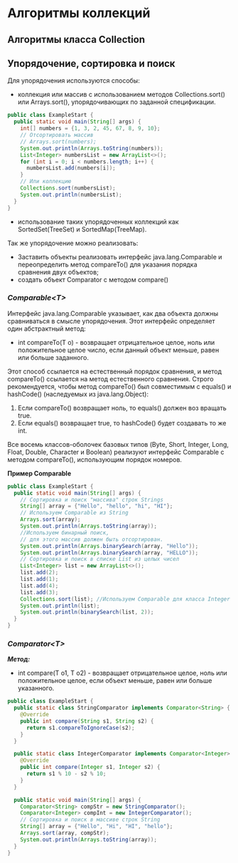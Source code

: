 # Алгоритмы коллекций

## Алгоритмы класса Collection

## Упорядочение, сортировка и поиск

Для упорядочения используются способы:

- коллекция или массив с использованием методов Collections.sort() или
  Arrays.sort(), упорядочивающих по заданной спецификации.

```java
public class ExampleStart {
  public static void main(String[] args) {
    int[] numbers = {1, 3, 2, 45, 67, 8, 9, 10};
    // Отсортировать массив
    // Arrays.sort(numbers);
    System.out.println(Arrays.toString(numbers));
    List<Integer> numbersList = new ArrayList<>();
    for (int i = 0; i < numbers.length; i++) {
      numbersList.add(numbers[i]);
    }
    // Или коллекцию
    Collections.sort(numbersList);
    System.out.println(numbersList);
  }
}
```

- использование таких упорядоченных коллекций как SortedSet(TreeSet) и
  SortedMap(TreeMap).

Так же упорядочение можно реализовать:

- Заставить объекты реализовать интерфейс java.lang.Comparable и переопределить
  метод compareTo() для указания порядка сравнения двух объектов;
- создать объект Comparator с методом compare()

### ___Comparable\<T>___

Интерфейс java.lang.Comparable<T> указывает, как два объекта должны сравниваться
в смысле упорядочения. Этот интерфейс определяет один абстрактный метод:

- int compareTo(T o) - возвращает отрицательное целое, ноль или положительное
  целое число, если данный объект меньше, равен или больше заданного.

Этот способ ссылается на естественный порядок сравнения, и метод compareTo()
ссылается на метод естественного сравнения.
Строго рекомендуется, чтобы метод compareTo() был совместимым с equals() и
hashCode() (наследуемых из java.lang.Object):

1. Если compareTo() возвращает ноль, то equals() должен воз вращать true.
2. Если equals() возвращает true, то hashCode() будет создавать то же int.

Все восемь классов-оболочек базовых типов (Byte, Short, Integer, Long, Float,
Double, Character и Boolean) реализуют интерфейс Comparable с методом
compareTo(), использующим порядок номеров.

__Пример Comparable<T>__

```java
public class ExampleStart {
  public static void main(String[] args) {
    // Сортировка и поиск "массива" строк Strings
    String[] array = {"Hello", "hello", "hi", "HI"};
    // Используем Comparable из String
    Arrays.sort(array);
    System.out.println(Arrays.toString(array));
    //Используем бинарный поиск,
    // для этого массив должен быть отсортирован.
    System.out.println(Arrays.binarySearch(array, "Hello"));
    System.out.println(Arrays.binarySearch(array, "HELLO"));
    // Сортировка и поиск в списке List из целых чисел
    List<Integer> list = new ArrayList<>();
    list.add(2);
    list.add(1);
    list.add(4);
    list.add(3);
    Collections.sort(list); //Используем Comparable для класса Integer
    System.out.println(list);
    System.out.println(binarySearch(list, 2));
  }
}
```

### ___Comparator\<T>___

***Метод:***

- int compare(T o1, T o2) - возвращает отрицательное целое, ноль или
  положительное целое, если объект меньше, равен или больше указанного.

```java
public class ExampleStart {
  public static class StringComparator implements Comparator<String> {
    @Override
    public int compare(String s1, String s2) {
      return s1.compareToIgnoreCase(s2);
    }
  }

  public static class IntegerComparator implements Comparator<Integer> {
    @Override
    public int compare(Integer s1, Integer s2) {
      return s1 % 10 - s2 % 10;
    }
  }

  public static void main(String[] args) {
    Comparator<String> compStr = new StringComparator();
    Comparator<Integer> compInt = new IntegerComparator();
    // Сортировка и поиск в массиве строк String
    String[] array = {"Hello", "Hi", "HI", "hello"};
    Arrays.sort(array, compStr);
    System.out.println(Arrays.toString(array));
  }
}
```

